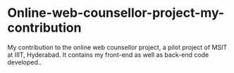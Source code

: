 # Online-web-counsellor-project-my-contribution
My contribution to the online web counsellor project, a pilot project of MSIT at IIIT, Hyderabad. It contains my front-end as well as back-end code developed..

